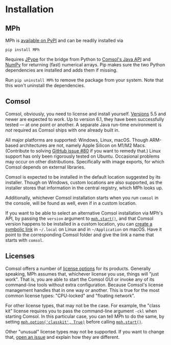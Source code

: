 ﻿# Installation

## MPh

MPh is [available on PyPI] and can be readily installed via
```
pip install MPh
```

Requires [JPype] for the bridge from Python to [Comsol's Java API]
and [NumPy] for returning (fast) numerical arrays. Pip makes sure the
two Python dependencies are installed and adds them if missing.

Run `pip uninstall MPh` to remove the package from your system. Note
that this won't uninstall the dependencies.


## Comsol

Comsol, obviously, you need to license and install yourself. [Versions]
5.5 and newer are expected to work. Up to version 6.1, they have been
successfully tested — at one point or another. A separate Java run-time
environment is *not* required as Comsol ships with one already built in.

All major platforms are supported: Windows, Linux, macOS. Though
ARM-based architectures are not, namely Apple Silicon on M1/M2 Macs.
(Contribute to solving [GitHub issue #80] if you want to remedy that.)
Linux support has only been rigorously tested on Ubuntu. Occasional
problems may occur on other distributions. Specifically with image
exports, for which Comsol depends on external libraries.

Comsol is expected to be installed in the default location suggested by
its installer. Though on Windows, custom locations are also supported,
as the installer stores that information in the central registry, which
MPh looks up.

Additionally, whichever Comsol installation starts when you run `comsol`
in the console, will be found as well, even if in a custom location.

If you want to be able to select an alternative Comsol installation via
MPh's API, by passing the `version` argument to [`mph.start()`](#start),
and that Comsol version happens to be installed in a custom location,
you can [create a symbolic link] in `~/.local` on Linux and in
`~/Application` on macOS. Have it point to the corresponding Comsol
folder and give the link a name that starts with `comsol`.


## Licenses

Comsol offers a number of [license options] for its products.
Generally speaking, MPh assumes that, whichever license you use,
things will "just work". That is, you are able to start the Comsol GUI
or invoke any of its command-line tools without extra configuration.
Because Comsol's license management handles that in one way or another.
This is true for the most common license types: "CPU-locked" and
"floating network".

For other license types, that may not be the case. For example, the
"class kit" license requires you to pass the command-line argument
`-ckl` when starting Comsol. In this particular case, you can tell MPh
to do the same, by setting [`mph.option('classkit', True)`](#option)
before calling [`mph.start()`](#start).

Other "unusual" license types may not be supported. If you want to
change that, [open an issue] and explain how they are different.


[available on PyPI]:      https://pypi.python.org/pypi/mph
[JPype]:                  https://jpype.readthedocs.io
[Comsol's Java API]:      https://comsol.com/documentation/COMSOL_ProgrammingReferenceManual.pdf
[NumPy]:                  https://numpy.org
[Versions]:               https://www.comsol.com/release-history
[GitHub issue #80]:       https://github.com/MPh-py/MPh/issues/80
[create a symbolic link]: https://www.howtogeek.com/287014
[license options]:        https://www.comsol.com/products/licensing
[open an issue]:          https://github.com/MPh-py/MPh/issues
